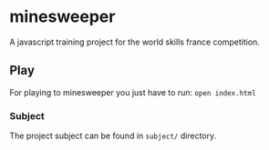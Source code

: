 # minesweeper

A javascript training project for the world skills france competition.

## Play

For playing to minesweeper you just have to run: `open index.html`

### Subject

The project subject can be found in `subject/` directory.